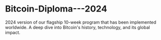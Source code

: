 # Bitcoin-Diploma---2024
2024 version of our flagship 10-week program that has been implemented worldwide. A deep dive into Bitcoin's history, technology, and its global impact.
